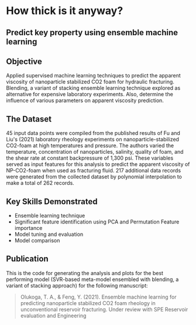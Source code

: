 # How thick is it anyway?
## Predict key property using ensemble machine learning

## Objective
Applied supervised machine learning techniques to predict the apparent viscosity of nanoparticle stabilized CO2 foam for hydraulic fracturing. Blending, a variant of stacking ensemble learning technique explored as alternative for expensive laboratory experiments. Also, determine the influence of various parameters on apparent viscosity prediction.

## The Dataset
45 input data points were compiled from the published results of Fu and Liu's (2021) laboratory rheology experiments on nanoparticle-stabilized CO2-foam at high temperatures and pressure.
The authors varied the temperature, concentration of nanoparticles, salinity, quality of foam, and the shear rate at constant backpressure of 1,300 psi. These variables served as input features for this analysis to predict the apparent viscosity of NP-CO2-foam when used as fracturing fluid.
217 additional data records were generated from the collected dataset by polynomial interpolation to make a total of 262 records.

## Key Skills Demonstrated
* Ensemble learning technique
* Significant feature identification using PCA and Permutation Feature importance
* Model tuning and evaluation
* Model comparison

## Publication
This is the code for generating the analysis and plots for the best performing model (SVR-based meta-model ensembled with blending, a variant of stacking approach) for the following manuscript:
> Olukoga, T. A., & Feng, Y. (2021). Ensemble machine learning for predicting nanoparticle stabilized CO2 foam rheology in unconventional reservoir fracturing. Under review with 
SPE Reservoir evaluation and Engineering
